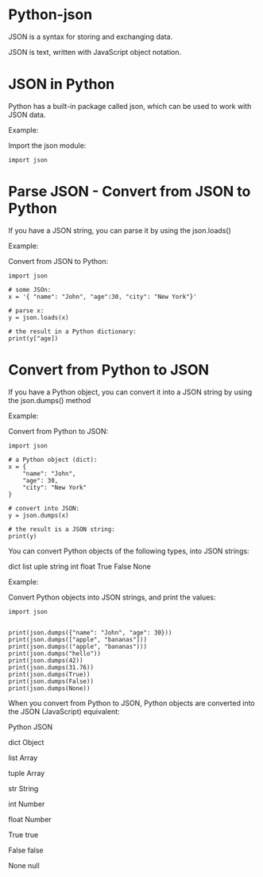 # Python-json
JSON is a syntax for storing and exchanging data.

JSON is text, written with JavaScript object notation.

# JSON in Python
Python has a built-in package called json, which can be used to work with JSON data.

Example:

Import the json module:

    import json

# Parse JSON - Convert from JSON to Python
If you have a JSON string, you can parse it by using the json.loads()

Example:

Convert from JSON to Python:

    import json

    # some JSOn:
    x = '{ "name": "John", "age":30, "city": "New York"}'

    # parse x:
    y = json.loads(x)

    # the result in a Python dictionary:
    print(y["age])

# Convert from Python to JSON
If you have a Python object, you can convert it into a JSON string by using the json.dumps() method    

Example:

Convert from Python to JSON:

    import json

    # a Python object (dict):
    x = {
        "name": "John",
        "age": 30,
        "city": "New York"
    }

    # convert into JSON:
    y = json.dumps(x)

    # the result is a JSON string:
    print(y)

You can convert Python objects of the following types, into JSON strings:

dict
list
uple
string
int
float
True
False
None


Example:

Convert Python objects into JSON strings, and print the values:

    import json


    print(json.dumps({"name": "John", "age": 30}))
    print(json.dumps(["apple", "bananas"]))
    print(json.dumps(("apple", "bananas")))
    print(json.dumps("hello"))
    print(json.dumps(42))
    print(json.dumps(31.76))
    print(json.dumps(True))
    print(json.dumps(False))
    print(json.dumps(None))


When you convert from Python to JSON, Python objects are converted into the JSON (JavaScript) equivalent:

Python              JSON

dict                Object

list                Array

tuple               Array 

str                 String

int                 Number

float               Number

True                true

False               false

None                null

